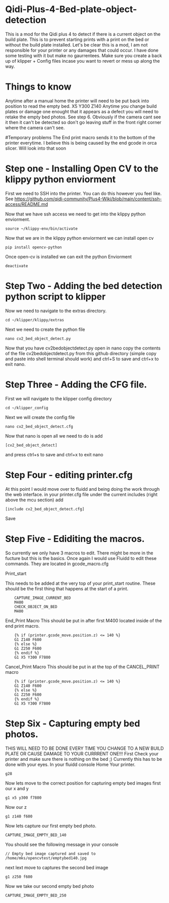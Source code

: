 # Qidi-Plus-4-Bed-plate-object-detection
This is a mod for the Qidi plus 4 to detect if there is a current object on the build plate. This is to prevent starting prints with a print on the bed or without the build plate installed.
Let's be clear this is a mod, I am not responsible for your printer or any damages that could occur. I have done some testing with it but make no gaurrentees. 
Make sure you create a back up of klipper + Config files incase you want to revert or mess up along the way. 

# Things to know
Anytime after a manual home the printer will need to be put back into position to read the empty bed. X5 Y300 Z140
Anytime you change build plates or damage one enought that it appears as a defect you will need to retake the empty bed photos. See step 6.
Obviously if the camera cant see it then it can't be detected so don't go leaving stuff in the front right corner where the camera can't see. 

#Temporary problems
The End print macro sends it to the bottom of the printer everytime. I believe this is being caused by the end gcode in orca slicer. Will look into that soon

# Step one - Installing Open CV to the klippy python enviorment
First we need to SSH into the printer. You can do this however you feel like. See https://github.com/qidi-community/Plus4-Wiki/blob/main/content/ssh-access/README.md

Now that we have ssh access we need to get into the klippy python enviorment. 
```
source ~/klippy-env/bin/activate
```
Now that we are in the klippy python enviorment we can install open cv

```
pip install opencv-python
```

Once open-cv is installed we can exit the python Enviorment

```
deactivate
```
# Step Two - Adding the bed detection python script to klipper
Now we need to navigate to the extras directory. 
```
cd ~/klipper/klippy/extras
```
Next we need to create the python file 
```
nano cv2_bed_object_detect.py
```
Now that you have cv2bedobjectdetect.py open in nano copy the contents of the file cv2bedobjectdetect.py from this github directory (simple copy and paste into shell terminal should work) and ctrl+S to save and ctrl+x to exit nano. 

# Step Three - Adding the CFG file. 
First we will navigate to the klipper config directory
```
cd ~/klipper_config
```
Next we will create the config file
```
nano cv2_bed_object_detect.cfg
```
Now that nano is open all we need to do is add
```
[cv2_bed_object_detect]
```
and press ctrl+s to save and ctrl+x to exit nano

# Step Four - editing printer.cfg
At this point I would move over to fluidd and being doing the work through the web interface. 
in your printer.cfg file under the current includes (right above the mcu section) add
```
[include cv2_bed_object_detect.cfg]
```
Save

# Step Five - Ediditing the macros. 

So currently we only have 3 macros to edit. There might be more in the fucture but this is the basics. 
Once again I would use Fluidd to edit these commands. They are located in gcode_macro.cfg

Print_start

This needs to be added at the very top of your print_start routine. These should be the first thing that happens at the start of a print. 
```
    CAPTURE_IMAGE_CURRENT_BED
    M400
    CHECK_OBJECT_ON_BED
    M400
```

End_Print Macro
This should be put in after first M400 located inside of the end print macro.
```
    {% if (printer.gcode_move.position.z) <= 140 %}
    G1 Z140 F600  
    {% else %}
    G1 Z250 F600
    {% endif %}
    G1 X5 Y300 F7800
```

Cancel_Print Macro
This should be put in at the top of the CANCEL_PRINT macro
```
    {% if (printer.gcode_move.position.z) <= 140 %}
    G1 Z140 F600  
    {% else %}
    G1 Z250 F600
    {% endif %}
    G1 X5 Y300 F7800
```
# Step Six - Capturing empty bed photos.
THIS WILL NEED TO BE DONE EVERY TIME YOU CHANGE TO A NEW BUILD PLATE OR CAUSE DAMAGE TO YOUR CURRRENT ONE!!!
First Check your printer and make sure there is nothing on the bed ;) Currently this has to be done with your eyes. 
In your fluidd console
Home Your printer. 
```
g28
```
Now lets move to the correct position for capturing empty bed images 
first our x and y
```
g1 x5 y300 f7800
```
Now our z
```
g1 z140 f600
```
Now lets capture our first empty bed photo. 
```
CAPTURE_IMAGE_EMPTY_BED_140
```
You should see the following message in your console
```
// Empty bed image captured and saved to /home/mks/opencvtest/emptybed140.jpg
```
next lext move to captures the second bed image
```
g1 z250 f600
```
Now we take our second empty bed photo
```
CAPTURE_IMAGE_EMPTY_BED_250
```






